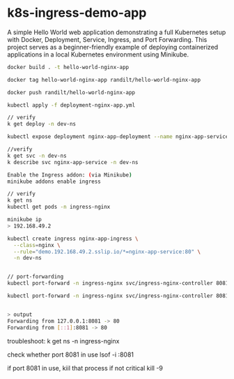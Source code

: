# k8s-ingress-demo-app
A simple Hello World web application demonstrating a full Kubernetes setup with Docker, Deployment, Service, Ingress, and Port Forwarding. This project serves as a beginner-friendly example of deploying containerized applications in a local Kubernetes environment using Minikube.


```bash
docker build . -t hello-world-nginx-app

docker tag hello-world-nginx-app randilt/hello-world-nginx-app

docker push randilt/hello-world-nginx-app
```

```bash
kubectl apply -f deployment-nginx-app.yml 

// verify
k get deploy -n dev-ns
```

```bash
kubectl expose deployment nginx-app-deployment --name nginx-app-service --port=8080 --target-port=80 -n dev-ns

//verify
k get svc -n dev-ns
k describe svc nginx-app-service -n dev-ns
```

```bash
Enable the Ingress addon: (via Minikube)
minikube addons enable ingress

// verify
k get ns
kubectl get pods -n ingress-nginx

```

```bash
minikube ip
> 192.168.49.2

kubectl create ingress nginx-app-ingress \
  --class=nginx \
  --rule="demo.192.168.49.2.sslip.io/*=nginx-app-service:80" \
  -n dev-ns


// port-forwarding
kubectl port-forward -n ingress-nginx svc/ingress-nginx-controller 8081:80

kubectl port-forward -n ingress-nginx svc/ingress-nginx-controller 8081:80


> output
Forwarding from 127.0.0.1:8081 -> 80
Forwarding from [::1]:8081 -> 80
```


troubleshoot:
k get ns -n ingress-nginx 

check whether port 8081 in use
lsof -i :8081

if port 8081 in use, kiil that process if not critical
kill -9 <PID>


